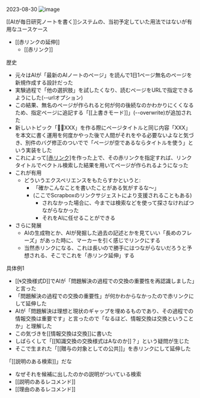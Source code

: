 
2023-08-30
![image](https://gyazo.com/4d69e9d9b57633554d06698e00c3ca29/thumb/1000)

[[AIが毎日研究ノートを書く]]システムの、当初予定していた用法ではないが有用なユースケース
- [[赤リンクの延伸]]
    - [[赤リンク]]

歴史
- 元々はAIが「最新のAIノートのページ」を読んで1日1ページ無名のページを新規作成する設計だった
- 実験過程で「他の選択肢」を試したくなり、読むページをURLで指定できるようにした(--urlオプション)
- この結果、無名のページが作られると何が何の後続なのかわかりにくくなるため、指定ページに追記する「[[上書きモード]]」(--overwrite)が追加された
- 新しいトピック「🤖🔁XXX」を作る際にページタイトルと同じ内容「XXX」を本文に書く運用を何度かやった後で人間がそれをやる必要ないよなと気づき、別件のバグ修正のついでで「ページが空であるならタイトルを使う」という実装をした
- これによって[[赤リンク]](リンク先が空のリンク)を作った上で、その赤リンクを指定すれば、リンクタイトルでベクトル検索した結果を用いてページが作られるようになった
- これが有用
    - どういうエクスペリエンスをもたらすかというと:
        - 「確かこんなことを書いたことがある気がするな〜」
        - (ここでScrapboxのリンクサジェストにより支援されることもある)
            - されなかった場合に、今までは検索などを使って探さなければつながらなかった
            - それをAIに任せることができる
- さらに発展
    - AIの生成物とか、AIが発掘した過去の記述とかを見ていい「長めのフレーズ」があった時に、マーカーを引く感じでリンクにする
    - 当然赤リンクになる、これは長いので勝手にはつながらないだろうと予想される、そこでこれを「赤リンク延伸」する

具体例1
- [[🌀交換様式D]]でAIが「問題解決の過程での交換の重要性を再認識しました」と言った
- 「問題解決の過程での交換の重要性」が何かわからなかったので赤リンクにして延伸した
- AIが「問題解決は理想と現状のギャップを埋めるものであり、その過程での情報交換は重要です」と言ったので「なるほど、情報交換は交換ということか」と理解した
- この気づきを[[情報交換は交換]]に書いた
- しばらくして「[[知識交換の交換様式はAなのか]]？」という疑問が生じた
- そこで生まれた「[[贈与の対象としての公共]]」を赤リンクにして延伸した

「[[説明のある検索]]」だな
- なぜそれを候補に出したのかの説明がついている検索
- [[説明のあるレコメンド]]
- [[理由のあるレコメンド]]
